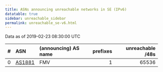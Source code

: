```yaml
---
title: ASNs announcing unreachable networks in SE (IPv6)
datatable: true
sidebar: unreachable_sidebar
permalink: unreachable_se-v6.html
---
```


Data as of 2019-02-23 08:30:00 UTC


<div class="datatable-begin"></div>

|   # | ASN                                  | (announcing) AS name   |   prefixes |   unreachable /48s |
|----:|:-------------------------------------|:-----------------------|-----------:|-------------------:|
|   0 | [AS1881](unreachable_AS1881-v6.html) | FMV                    |          1 |              65536 |

<div class="datatable-end"></div>